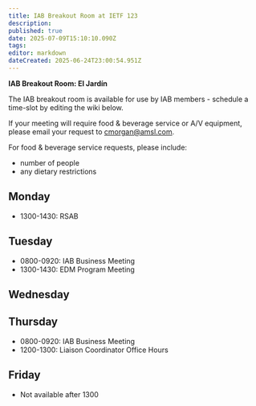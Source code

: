 ```yaml
---
title: IAB Breakout Room at IETF 123
description: 
published: true
date: 2025-07-09T15:10:10.090Z
tags: 
editor: markdown
dateCreated: 2025-06-24T23:00:54.951Z
---
```


**IAB Breakout Room: El Jardín**

The IAB breakout room is available for use by IAB members -  schedule a time-slot by editing the wiki below.  

If your meeting will require food & beverage service or A/V equipment, please email your request to cmorgan@amsl.com. 

For food & beverage service requests, please include:

* number of people
* any dietary restrictions


## Monday 

* 1300-1430: RSAB

## Tuesday 

* 0800-0920: IAB Business Meeting
* 1300-1430: EDM Program Meeting


## Wednesday 


## Thursday 

* 0800-0920: IAB Business Meeting
* 1200-1300: Liaison Coordinator Office Hours


## Friday 

* Not available after 1300
